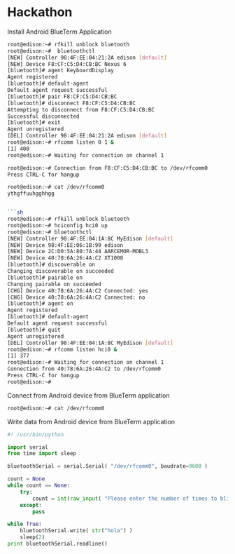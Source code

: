 # Hackathon

Install Android BlueTerm Application 

```sh
root@edison:~# rfkill unblock bluetooth
root@edison:~#  bluetoothctl
[NEW] Controller 98:4F:EE:04:21:2A edison [default]
[NEW] Device F8:CF:C5:D4:CB:BC Nexus 6
[bluetooth]# agent KeyboardDisplay
Agent registered
[bluetooth]# default-agent
Default agent request successful
[bluetooth]# pair F8:CF:C5:D4:CB:BC
[bluetooth]# disconnect F8:CF:C5:D4:CB:BC
Attempting to disconnect from F8:CF:C5:D4:CB:BC
Successful disconnected
[bluetooth]# exit
Agent unregistered
[DEL] Controller 98:4F:EE:04:21:2A edison [default]
root@edison:~# rfcomm listen 0 1 &
[1] 400
root@edison:~# Waiting for connection on channel 1

root@edison:~# Connection from F8:CF:C5:D4:CB:BC to /dev/rfcomm0
Press CTRL-C for hangup

root@edison:~# cat /dev/rfcomm0
ythgffuuhgghhgg


```sh
root@edison:~# rfkill unblock bluetooth
root@edison:~# hciconfig hci0 up
root@edison:~# bluetoothctl
[NEW] Controller 98:4F:EE:04:1A:8C MyEdison [default]
[NEW] Device 98:4F:EE:06:1B:99 edison
[NEW] Device 2C:D0:5A:80:7A:44 AARCEMOR-MOBL3
[NEW] Device 40:78:6A:26:4A:C2 XT1008
[bluetooth]# discoverable on
Changing discoverable on succeeded
[bluetooth]# pairable on
Changing pairable on succeeded
[CHG] Device 40:78:6A:26:4A:C2 Connected: yes
[CHG] Device 40:78:6A:26:4A:C2 Connected: no
[bluetooth]# agent on
Agent registered
[bluetooth]# default-agent
Default agent request successful
[bluetooth]# quit
Agent unregistered
[DEL] Controller 98:4F:EE:04:1A:8C MyEdison [default]
root@edison:~# rfcomm listen hci0 &
[1] 377
root@edison:~# Waiting for connection on channel 1
Connection from 40:78:6A:26:4A:C2 to /dev/rfcomm0
Press CTRL-C for hangup
root@edison:~# 
```

Connect from Android device from BlueTerm application

```sh
root@edison:~# cat /dev/rfcomm0
```

Write data from Android device from BlueTerm application

```python
#! /usr/bin/python

import serial
from time import sleep

bluetoothSerial = serial.Serial( "/dev/rfcomm0", baudrate=9600 )

count = None
while count == None:
    try:
        count = int(raw_input( "Please enter the number of times to blink the LED" ))
    except:
        pass

while True:
    bluetoothSerial.write( str("hola") )
    sleep(2)
print bluetoothSerial.readline()
```
